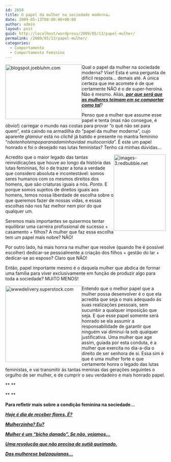 ```yaml
---
id: 2658
title: O papel da mulher na sociedade moderna…
date: 2009-05-13T00:00:00+00:00
author: admin
layout: post
guid: http://localhost/wordpress/2009/05/13/papel-mulher/
permalink: /2009/05/13/papel-mulher/
categories:
  - Comportamento
  - Comportamento Feminino
---
```

[<img style="display: inline; margin-left: 0; margin-right: 0; border-width: 0;" title="blogspot.joebluhm.com" src="http://www.trololodemulher.com.br/blog/wp-content/uploads/2009/05/blogspot-joebluhm-com_thumb.jpg" border="0" alt="blogspot.joebluhm.com" width="240" height="172" align="left" />](http://www.trololodemulher.com.br/blog/wp-content/uploads/2009/05/blogspot-joebluhm-com.jpg) Qual o papel da mulher na sociedade moderna? _Vixe_! Esta é uma pergunta de difícil resposta&#8230; demais até. A única certeza que me acomete é de que certamente NÃO é o de super-heroína. Não é mesmo. Aliás, **_<a href="http://www.trololodemulher.com.br/2009/11/26/mulher-heroina/" target="_self">por que será que as mulheres teimam em se comportar como tal</a>_**?

Penso que a mulher que assume esse papel e tenta (mas não consegue, é óbvio!) carregar o mundo nas costas para provar &#8220;o quê não sei para quem&#8221;, está caindo na armadilha do “papel da mulher moderna”, cujo aparente _glamour_ está no _clichê_ já batido e presente no mantra feminino “_nãotenhotempoparanadaminhavidaé muitocorrida_”. É este um papel honrado e foi o desejado nas lutas feministas? Tenho cá minhas dúvidas&#8230;

[<img style="display: inline; margin-left: 0; margin-right: 0; border-width: 0;" title="images-3.redbubble.net" src="http://www.trololodemulher.com.br/blog/wp-content/uploads/2009/05/images3-redbubble-net_thumb.jpg" border="0" alt="images-3.redbubble.net" width="163" height="240" align="right" />](http://www.trololodemulher.com.br/blog/wp-content/uploads/2009/05/images3-redbubble-net.jpg) Acredito que o maior legado das tantas reinvidicações que houve ao longo da história das lutas femininas, foi o de trazer a tona a verdade que considero absoluta e incontestável: somos seres humanos com os mesmos direitos dos homens, que são criaturas iguais a nós. _Ponto_. E porque somos sujeitos de direitos iguais aos homens, temos nossa liberdade de escolha sobre o que queremos fazer de nossas vidas, e essas escolhas não nos faz melhor nem pior do que qualquer um.

Seremos mais importantes se quisermos tentar equilibrar uma carreira profissional de sucesso + casamento + filhos? A mulher que faz essa escolha tem um papel mais nobre? NÃO!

Por outro lado, há mais honra na mulher que resolve (quando lhe é possível escolher) dedicar-se pessoalmente a criação dos filhos + gestão do lar + dedicar-se ao esposo? Claro que NÃO!

Então, papel importante mesmo é o daquela mulher que abdica de formar uma família para viver exclusivamente em função de produzir algo para toda a sociedade? MUITO MENOS!

[<img style="display: inline; margin-left: 0; margin-right: 0; border-width: 0;" title="wwwdelivery.superstock.com" src="http://www.trololodemulher.com.br/blog/wp-content/uploads/2009/05/wwwdelivery-superstock-com_thumb.jpg" border="0" alt="wwwdelivery.superstock.com" width="240" height="240" align="left" />](http://www.trololodemulher.com.br/blog/wp-content/uploads/2009/05/wwwdelivery-superstock-com.jpg) Entendo que o melhor papel que a mulher possa desenvolver é o que ela acredita que seja o mais adequado ás suas realizações pessoais, sem sucumbir a qualquer imposição que seja. E que esse papel somente será honrado se ela assumir a responsabilidade de garantir que ninguém vai diminuí-la sob qualquer justificativa. Uma mulher que age assim, guiada por esta conduta, é a mulher que exercita no dia-a-dia o direito de ser senhora de si. Essa sim é que é uma mulher forte e que certamente honra o legado das lutas feministas, e vai transmitir ás tantas meninas das gerações seguintes o orgulho de ser mulher, e de cumprir o seu verdadeiro e mais honrado papel.

** **

** **

**Para refletir mais sobre a condição feminina na sociedade&#8230;**

**_<a href="http://www.trololodemulher.com.br/2010/03/08/dia-internacional-da-mulher/" target="_self">Hoje é dia de receber flores. É?</a>_**

**_<a href="http://www.trololodemulher.com.br/2010/02/24/mulherzinha-preconceito/" target="_self">Mulherzinha? Eu?</a>_**

**_<a href="http://www.trololodemulher.com.br/2009/07/29/cobrancas-femininas/" target="_self">Mulher é um &#8220;bicho danado&#8221;. Se não, vejamos&#8230;</a>_**

**_<a href="http://www.trololodemulher.com.br/2009/07/01/feminismo-sutia-queimado/" target="_self">Uma revolução que não precisa de sutiã queimado.</a>_**

**_<a href="http://www.trololodemulher.com.br/2009/05/07/convidada-patricia-pirota/" target="_self">Das mulherese balzaquianas&#8230;</a>_**